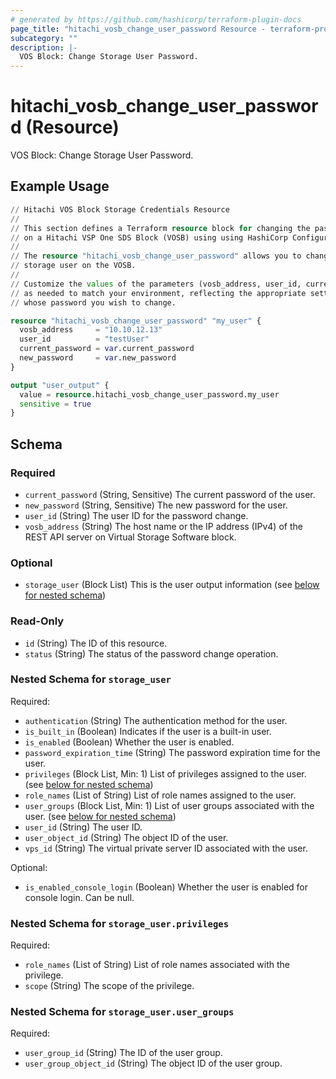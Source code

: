 ```yaml
---
# generated by https://github.com/hashicorp/terraform-plugin-docs
page_title: "hitachi_vosb_change_user_password Resource - terraform-provider-hitachi"
subcategory: ""
description: |-
  VOS Block: Change Storage User Password.
---
```


# hitachi_vosb_change_user_password (Resource)

VOS Block: Change Storage User Password.

## Example Usage

```terraform
// Hitachi VOS Block Storage Credentials Resource
//
// This section defines a Terraform resource block for changing the password of a registered storage user 
// on a Hitachi VSP One SDS Block (VOSB) using using HashiCorp Configuration Language (HCL).
//
// The resource "hitachi_vosb_change_user_password" allows you to change the password of a registered
// storage user on the VOSB.
//
// Customize the values of the parameters (vosb_address, user_id, current_password, and new_password) 
// as needed to match your environment, reflecting the appropriate settings for the registered storage user
// whose password you wish to change.

resource "hitachi_vosb_change_user_password" "my_user" {
  vosb_address     = "10.10.12.13"
  user_id          = "testUser"
  current_password = var.current_password
  new_password     = var.new_password
}

output "user_output" {
  value = resource.hitachi_vosb_change_user_password.my_user
  sensitive = true
}
```

<!-- schema generated by tfplugindocs -->
## Schema

### Required

- `current_password` (String, Sensitive) The current password of the user.
- `new_password` (String, Sensitive) The new password for the user.
- `user_id` (String) The user ID for the password change.
- `vosb_address` (String) The host name or the IP address (IPv4) of the REST API server on Virtual Storage Software block.

### Optional

- `storage_user` (Block List) This is the user output information (see [below for nested schema](#nestedblock--storage_user))

### Read-Only

- `id` (String) The ID of this resource.
- `status` (String) The status of the password change operation.

<a id="nestedblock--storage_user"></a>
### Nested Schema for `storage_user`

Required:

- `authentication` (String) The authentication method for the user.
- `is_built_in` (Boolean) Indicates if the user is a built-in user.
- `is_enabled` (Boolean) Whether the user is enabled.
- `password_expiration_time` (String) The password expiration time for the user.
- `privileges` (Block List, Min: 1) List of privileges assigned to the user. (see [below for nested schema](#nestedblock--storage_user--privileges))
- `role_names` (List of String) List of role names assigned to the user.
- `user_groups` (Block List, Min: 1) List of user groups associated with the user. (see [below for nested schema](#nestedblock--storage_user--user_groups))
- `user_id` (String) The user ID.
- `user_object_id` (String) The object ID of the user.
- `vps_id` (String) The virtual private server ID associated with the user.

Optional:

- `is_enabled_console_login` (Boolean) Whether the user is enabled for console login. Can be null.

<a id="nestedblock--storage_user--privileges"></a>
### Nested Schema for `storage_user.privileges`

Required:

- `role_names` (List of String) List of role names associated with the privilege.
- `scope` (String) The scope of the privilege.


<a id="nestedblock--storage_user--user_groups"></a>
### Nested Schema for `storage_user.user_groups`

Required:

- `user_group_id` (String) The ID of the user group.
- `user_group_object_id` (String) The object ID of the user group.
